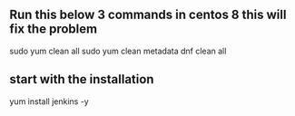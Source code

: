## Run this below 3 commands in centos 8 this will fix the problem

sudo yum clean all
sudo yum clean metadata
dnf clean all

## start with the installation

yum install jenkins -y
